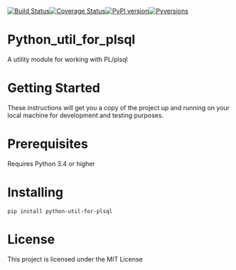 [![Build Status](https://travis-ci.com/walshdanny700/python_util_for_plsql.svg?branch=master)](https://travis-ci.com/walshdanny700/python_util_for_plsql)[![Coverage Status](https://coveralls.io/repos/github/walshdanny700/python_util_for_plsql/badge.svg?branch=master)](https://coveralls.io/github/walshdanny700/python_util_for_plsql?branch=master)[![PyPI version](https://badge.fury.io/py/python-util-for-plsql.svg)](https://badge.fury.io/py/python-util-for-plsql)[![Pyversions](https://img.shields.io/pypi/pyversions/python-util-for-plsql.svg?style=flat-square)](https://pypi.python.org/pypi/python-util-for-plsql)


Python_util_for_plsql
=========================
A utility module for working with PL/plsql

Getting Started
================
These instructions will get you a copy of the project up and running on your local machine for development and testing purposes.

Prerequisites
================
Requires Python 3.4 or higher

Installing
================
`pip install python-util-for-plsql`

License
================
This project is licensed under the MIT License
